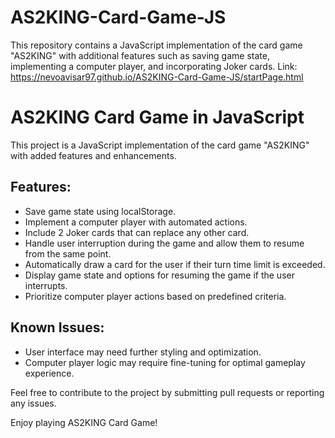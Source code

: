 # AS2KING-Card-Game-JS
 This repository contains a JavaScript implementation of the card game "AS2KING" with additional features such as saving game state, implementing a computer player, and incorporating Joker cards.
Link: https://nevoavisar97.github.io/AS2KING-Card-Game-JS/startPage.html
# AS2KING Card Game in JavaScript

This project is a JavaScript implementation of the card game "AS2KING" with added features and enhancements.

## Features:
- Save game state using localStorage.
- Implement a computer player with automated actions.
- Include 2 Joker cards that can replace any other card.
- Handle user interruption during the game and allow them to resume from the same point.
- Automatically draw a card for the user if their turn time limit is exceeded.
- Display game state and options for resuming the game if the user interrupts.
- Prioritize computer player actions based on predefined criteria.

## Known Issues:
- User interface may need further styling and optimization.
- Computer player logic may require fine-tuning for optimal gameplay experience.


Feel free to contribute to the project by submitting pull requests or reporting any issues.

Enjoy playing AS2KING Card Game!
